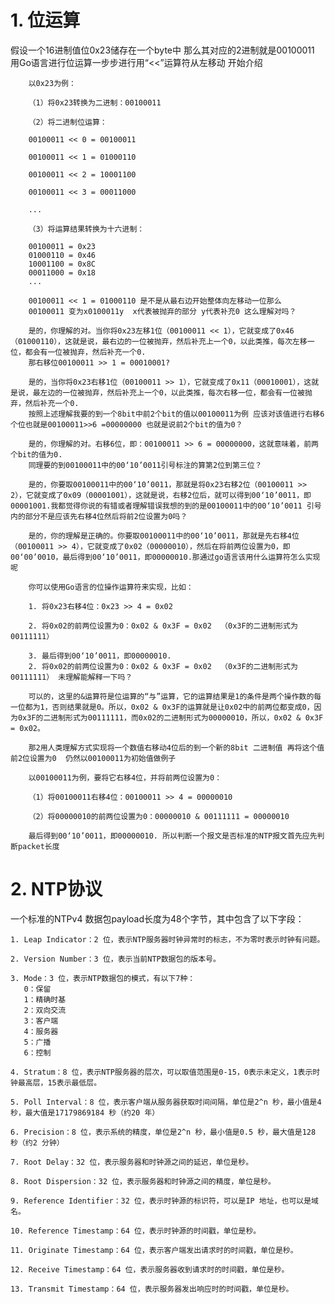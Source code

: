 # 1. **位运算**

假设一个16进制值位0x23储存在一个byte中 那么其对应的2进制就是00100011
用Go语言进行位运算一步步进行用“<<”运算符从左移动 开始介绍


		以0x23为例：

		（1）将0x23转换为二进制：00100011

		（2）将二进制位运算：

		00100011 << 0 = 00100011

		00100011 << 1 = 01000110

		00100011 << 2 = 10001100

		00100011 << 3 = 00011000

		...

		（3）将运算结果转换为十六进制：

		00100011 = 0x23
		01000110 = 0x46
		10001100 = 0x8C
		00011000 = 0x18
		...

		00100011 << 1 = 01000110 是不是从最右边开始整体向左移动一位那么
		00100011 变为x0100011y  x代表被抛弃的部分 y代表补充0 这么理解对吗？

		是的，你理解的对。当你将0x23左移1位（00100011 << 1），它就变成了0x46（01000110），这就是说，最右边的一位被抛弃，然后补充上一个0，以此类推，每次左移一位，都会有一位被抛弃，然后补充一个0.
		那右移位00100011 >> 1 = 00010001?

		是的，当你将0x23右移1位（00100011 >> 1），它就变成了0x11（00010001），这就是说，最左边的一位被抛弃，然后补充上一个0，以此类推，每次右移一位，都会有一位被抛弃，然后补充一个0.
		按照上述理解我要的到一个8bit中前2个bit的值以00100011为例 应该对该值进行右移6个位也就是00100011>>6 =00000000 也就是说前2个bit的值为0？

		是的，你理解的对。右移6位，即：00100011 >> 6 = 00000000，这就意味着，前两个bit的值为0.
		同理要的到00100011中的00‘10’0011引号标注的算第2位到第三位？

		是的，你要取00100011中的00‘10’0011，那就是将0x23右移2位（00100011 >> 2），它就变成了0x09（00001001），这就是说，右移2位后，就可以得到00‘10’0011，即00001001.我都觉得你说的有错或者理解错误我想的到的是00100011中的00‘10’0011 引号内的部分不是应该先右移4位然后将前2位设置为0吗？

		是的，你的理解是正确的。你要取00100011中的00‘10’0011，那就是先右移4位（00100011 >> 4），它就变成了0x02（00000010），然后在将前两位设置为0，即00‘00’0010，最后得到00‘10’0011，即00000010.那通过go语言该用什么运算符怎么实现呢

		你可以使用Go语言的位操作运算符来实现，比如：

		1. 将0x23右移4位：0x23 >> 4 = 0x02

		2. 将0x02的前两位设置为0：0x02 & 0x3F = 0x02  （0x3F的二进制形式为00111111）

		3. 最后得到00‘10’0011，即00000010.
		2. 将0x02的前两位设置为0：0x02 & 0x3F = 0x02  （0x3F的二进制形式为00111111） 未理解能解释一下吗？

		可以的，这里的&运算符是位运算的“与”运算，它的运算结果是1的条件是两个操作数的每一位都为1，否则结果就是0。所以，0x02 & 0x3F的运算就是让0x02中的前两位都变成0，因为0x3F的二进制形式为00111111，而0x02的二进制形式为00000010，所以，0x02 & 0x3F = 0x02。

		那2用人类理解方式实现将一个数值右移动4位后的到一个新的8bit 二进制值 再将这个值前2位设置为0  仍然以00100011为初始值做例子

		以00100011为例，要将它右移4位，并将前两位设置为0：

		（1）将00100011右移4位：00100011 >> 4 = 00000010

		（2）将00000010的前两位设置为0：00000010 & 00111111 = 00000010

		最后得到00‘10’0011，即00000010. 所以判断一个报文是否标准的NTP报文首先应先判断packet长度
# 2. **NTP协议**
一个标准的NTPv4 数据包payload长度为48个字节，其中包含了以下字段：

```
1. Leap Indicator：2 位，表示NTP服务器时钟异常时的标志，不为零时表示时钟有问题。

2. Version Number：3 位，表示当前NTP数据包的版本号。

3. Mode：3 位，表示NTP数据包的模式，有以下7种：
   0：保留
   1：精确时基
   2：双向交流
   3：客户端
   4：服务器
   5：广播
   6：控制

4. Stratum：8 位，表示NTP服务器的层次，可以取值范围是0-15，0表示未定义，1表示时钟最高层，15表示最低层。

5. Poll Interval：8 位，表示客户端从服务器获取时间间隔，单位是2^n 秒，最小值是4 秒，最大值是17179869184 秒（约20 年）

6. Precision：8 位，表示系统的精度，单位是2^n 秒，最小值是0.5 秒，最大值是128 秒（约2 分钟）

7. Root Delay：32 位，表示服务器和时钟源之间的延迟，单位是秒。

8. Root Dispersion：32 位，表示服务器和时钟源之间的精度，单位是秒。

9. Reference Identifier：32 位，表示时钟源的标识符，可以是IP 地址，也可以是域名。

10. Reference Timestamp：64 位，表示时钟源的时间戳，单位是秒。

11. Originate Timestamp：64 位，表示客户端发出请求时的时间戳，单位是秒。

12. Receive Timestamp：64 位，表示服务器收到请求时的时间戳，单位是秒。

13. Transmit Timestamp：64 位，表示服务器发出响应时的时间戳，单位是秒。 
````